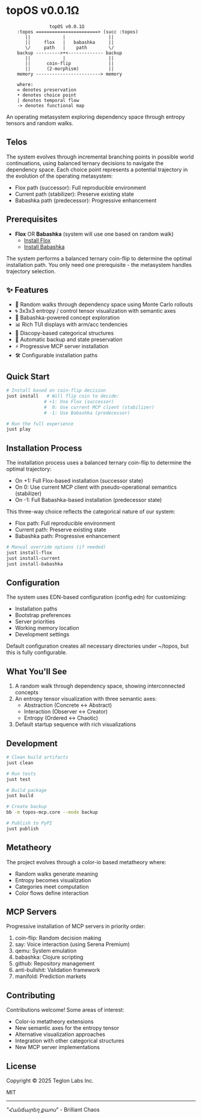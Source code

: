 # topOS v0.0.1Ω

```
                topOS v0.0.1Ω
    :topos =======================> (succ :topos)
       ||            |                ||
       ||     flox   |   babashka     ||
       \/     path   |    path        \/
    backup --------->•<------------- backup
       ||            |                ||
       ||      coin-flip              ||
       ||      (2-morphism)           ||
    memory ------------------------> memory
       
    where:
    = denotes preservation
    • denotes choice point
    | denotes temporal flow
    -> denotes functional map
```

An operating metasystem exploring dependency space through entropy tensors and random walks.

## Telos

The system evolves through incremental branching points in possible world continuations, using balanced ternary decisions to navigate the dependency space. Each choice point represents a potential trajectory in the evolution of the operating metasystem:

- Flox path (successor): Full reproducible environment
- Current path (stabilizer): Preserve existing state
- Babashka path (predecessor): Progressive enhancement

## Prerequisites

- **Flox** OR **Babashka** (system will use one based on random walk)
  - [Install Flox](https://flox.dev/docs/install)
  - [Install Babashka](https://babashka.org/install)

The system performs a balanced ternary coin-flip to determine the optimal installation path. You only need one prerequisite - the metasystem handles trajectory selection.

## ✨ Features

- 🎲 Random walks through dependency space using Monte Carlo rollouts
- 🌀 3x3x3 entropy / control tensor visualization with semantic axes
- 🔮 Babashka-powered concept exploration
- 📊 Rich TUI displays with arm/acc tendencies
- 🧬 Discopy-based categorical structures
- 🔄 Automatic backup and state preservation
- ⚡ Progressive MCP server installation
- 🛠️ Configurable installation paths

## Quick Start

```bash
# Install based on coin-flip decision
just install   # Will flip coin to decide:
              # +1: Use Flox (successor)
              #  0: Use current MCP client (stabilizer)
              # -1: Use Babashka (predecessor)

# Run the full experience
just play
```

## Installation Process

The installation process uses a balanced ternary coin-flip to determine the optimal trajectory:
- On +1: Full Flox-based installation (successor state)
- On 0: Use current MCP client with pseudo-operational semantics (stabilizer)
- On -1: Full Babashka-based installation (predecessor state)

This three-way choice reflects the categorical nature of our system:
- Flox path: Full reproducible environment
- Current path: Preserve existing state
- Babashka path: Progressive enhancement

```bash
# Manual override options (if needed)
just install-flox
just install-current
just install-babashka
```

## Configuration

The system uses EDN-based configuration (config.edn) for customizing:
- Installation paths
- Bootstrap preferences
- Server priorities
- Working memory location
- Development settings

Default configuration creates all necessary directories under ~/topos, but this is fully configurable.

## What You'll See

1. A random walk through dependency space, showing interconnected concepts
2. An entropy tensor visualization with three semantic axes:
   - Abstraction (Concrete ↔ Abstract)
   - Interaction (Observer ↔ Creator)
   - Entropy (Ordered ↔ Chaotic)
3. Default startup sequence with rich visualizations

## Development

```bash
# Clean build artifacts
just clean

# Run tests
just test

# Build package
just build

# Create backup
bb -m topos-mcp.core --mode backup

# Publish to PyPI
just publish
```

## Metatheory

The project evolves through a color-io based metatheory where:
- Random walks generate meaning
- Entropy becomes visualization
- Categories meet computation
- Color flows define interaction

## MCP Servers

Progressive installation of MCP servers in priority order:
1. coin-flip: Random decision making
2. say: Voice interaction (using Serena Premium)
3. qemu: System emulation
4. babashka: Clojure scripting
5. github: Repository management
6. anti-bullshit: Validation framework
7. manifold: Prediction markets

## Contributing

Contributions welcome! Some areas of interest:
- Color-io metatheory extensions
- New semantic axes for the entropy tensor
- Alternative visualization approaches
- Integration with other categorical structures
- New MCP server implementations

## License

Copyright © 2025 Teglon Labs Inc.

MIT

---

*"Հանճարեղ քաոս"* - Brilliant Chaos
